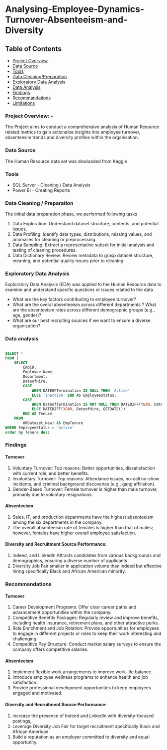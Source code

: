 # Analysing-Employee-Dynamics-Turnover-Absenteeism-and-Diversity


## Table of Contents 
- [Project Overview](project-overview)
- [Data Source](data-source)
- [Tools](tools)
- [Data Cleaning/Preparation](data-cleaning/preparation)
- [Exploratory Data Analysis](exploratory-data-analysis)
- [Data Analysis](data-analysis)
- [Findings](findings)
- [Recommandations](recommandations)
- [Limitations](limitations)


### Project Overview: -
The Project aims to conduct a comprehensive analysis of Human Resource related metrics to gain actionalbe insights into employee turnover, absenteesim trends and diversity profiles within the organisation. 

### Data Source
The Human Resource data set was dowloaded from Kaggle 

### Tools 
- SQL Server - Cleaning / Data Analysis 
- Power BI  - Creating Reports

### Data Cleaning / Preparation 
The initial data preparation phase, we performed following tasks 
1. Data Exploration: Understand dataset structure, contents, and potential issues.
2. Data Profiling: Identify data types, distributions, missing values, and anomalies for cleaning or preprocessing.
3. Data Sampling: Extract a representative subset for initial analysis and testing of cleaning procedures.
4. Data Dictionary Review: Review metadata to grasp dataset structure, meaning, and potential quality issues prior to cleaning

### Exploratory Data Analysis
Exploratory Data Analysis (EDA) was applied to the Human Resource data to examine and understand specific questions or issues related to the data

- What are the key factors contributing to employee turnover?
- What are the overal absenteeism across different departments ?  What are the absenteeism rates across different demographic groups (e.g., age, gender)?
- What are our best recruiting sources if we want to ensure a diverse organization?
  
### Data analysis 

``` SQL

SELECT *
FROM (
	SELECT 
		EmpID,
		Employee_Name,
		Department, 
		DateofHire,
		CASE
			WHEN DATEOFTermination IS NULL THEN 'Active'
			ELSE 'Inactive' END AS EmployeeStatus,
		CASE 
			WHEN DateofTermination IS NOT NULL THEN DATEDIFF(YEAR, DateofHire, DateofTermination)
			ELSE DATEDIFF(YEAR, DateofHire, GETDATE())
		END AS Tenure
	FROM 
		HRDataset_New) AS EmpTenure 
WHERE EmployeeStatus = 'active' 
order by Tenure desc 

```

### Findings 

#### Turnover  
1. Voluntary Turnover: Top reasons: Better opportunities, dissatisfaction with current role, and better benefits.
2. Involuntary Turnover: Top reasons: Attendance issues, no-call no-show incidents, and criminal background discoveries (e.g., gang affiliation). 
3. Gender-Based Turnover: Female turnover is higher than male turnover, primarily due to voluntary resignations. 

#### Absenteeism 
1. Sales, IT, and production departments have the highest absenteeism among the six departments in the company. 
2. The overall absenteeism rate of females is higher than that of males; however, females have higher overall employee satisfaction.

#### Diversity and Recruitment Source Performance:
1. Indeed, and LinkedIn Attracts candidates from various backgrounds and demographics, ensuring a diverse number of applicants 
2. Diversity Job Fair smaller in application volume than indeed but effective hiring specifically Black and African American minority. 



### Recommandations 

#### Turnover 
1. Career Development Programs: Offer clear career paths and advancement opportunities within the company.
2. Competitive Benefits Packages: Regularly review and improve benefits, including health insurance, retirement plans, and other attractive perks.
3. Role Enrichment and Job Rotation: Provide opportunities for employees to engage in different projects or roles to keep their work interesting and challenging.
4. Competitive Pay Structure: Conduct market salary surveys to ensure the company offers competitive salaries.

   
#### Absenteeism 
1. Implement flexible work arrangements to improve work-life balance.
2. Introduce employee wellness programs to enhance health and job satisfaction.
3. Provide professional development opportunities to keep employees engaged and motivated.


#### Diversity and Recruitment Source Performance:
1. increase the presence of Indeed and LinkedIn with diversity-focused postings,
2. Leverage Diversity Job Fair for target recruitment specifically Black and African American
3. Build a reputation as an employer committed to diversity and equal opportunity.



